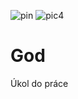 ![pin](https://user-images.githubusercontent.com/81092018/112303749-f188e700-8c9c-11eb-8512-e7d01db45efe.png)
![pic4](https://user-images.githubusercontent.com/81092018/112280685-8da6f400-8c85-11eb-8a9b-47166be5d4ff.jpg)

# God
Úkol do práce 
